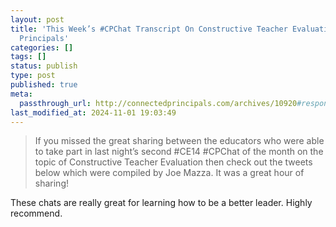 ```yaml
---
layout: post
title: 'This Week’s #CPChat Transcript On Constructive Teacher Evaluation | Connected
  Principals'
categories: []
tags: []
status: publish
type: post
published: true
meta:
  passthrough_url: http://connectedprincipals.com/archives/10920#respond
last_modified_at: 2024-11-01 19:03:49
---
```


>If you missed the great sharing between the educators who were able to take part in last night’s second #CE14 #CPChat of the month on the topic of Constructive Teacher Evaluation then check out the tweets below which were compiled by Joe Mazza. It was a great hour of sharing!



These chats are really great for learning how to be a better leader. Highly recommend.
